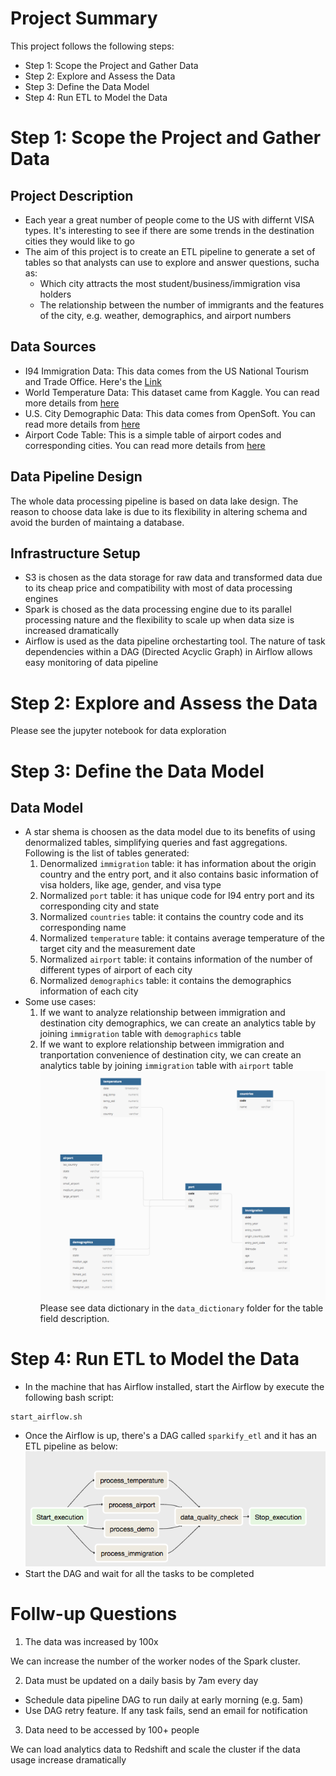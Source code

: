# Project Summary
This project follows the following steps:
* Step 1: Scope the Project and Gather Data
* Step 2: Explore and Assess the Data
* Step 3: Define the Data Model
* Step 4: Run ETL to Model the Data

# Step 1: Scope the Project and Gather Data
##  Project Description
- Each year a great number of people come to the US with differnt VISA types. It's interesting to see if there are some trends in the destination cities they would like to go
- The aim of this project is to create an ETL pipeline to generate a set of tables so that analysts can use to explore and answer questions, sucha as:
  * Which city attracts the most student/business/immigration visa holders
  * The relationship between the number of immigrants and the features of the city, e.g. weather, demographics, and airport numbers

## Data Sources
- I94 Immigration Data: This data comes from the US National Tourism and Trade Office. Here's the [Link](https://travel.trade.gov/research/reports/i94/historical/2016.html)
- World Temperature Data: This dataset came from Kaggle. You can read more details from [here](https://www.kaggle.com/berkeleyearth/climate-change-earth-surface-temperature-data)
- U.S. City Demographic Data: This data comes from OpenSoft. You can read more details from [here](https://public.opendatasoft.com/explore/dataset/us-cities-demographics/export/)
- Airport Code Table: This is a simple table of airport codes and corresponding cities. You can read more details from [here](https://datahub.io/core/airport-codes#data)

## Data Pipeline Design
The whole data processing pipeline is based on data lake design. The reason to choose data lake is due to its flexibility in altering schema and avoid the burden of maintaing a database.

## Infrastructure Setup
- S3 is chosen as the data storage for raw data and transformed data due to its cheap price and compatibility with most of data processing engines
- Spark is chosed as the data processing engine due to its parallel processing nature and the flexibility to scale up when data size is increased dramatically
- Airflow is used as the data pipeline orchestarting tool. The nature of task dependencies within a DAG (Directed Acyclic Graph) in Airflow allows easy monitoring of data pipeline

# Step 2: Explore and Assess the Data
Please see the jupyter notebook for data exploration

# Step 3: Define the Data Model
## Data Model
- A star shema is choosen as the data model due to its benefits of using denormalized tables, simplifying queries and fast aggregations. Following is the list of tables generated:
    1. Denormalized `immigration` table: it has information about the origin country and the entry port, and it also contains basic information of visa holders, like age, gender, and visa type
    2. Normalized `port` table: it has unique code for I94 entry port and its corresponding city and state
    3. Normalized `countries` table: it contains the country code and its corresponding name
    4. Normalized `temperature` table: it contains average temperature of the target city and the measurement date
    5. Normalized `airport` table: it contains information of the number of different types of airport of each city
    6. Normalized `demographics` table: it contains the demographics information of each city
- Some use cases:
    1. If we want to analyze relationship between immigration and destination city demographics, we can create an analytics table by joining `immigration` table with `demographics` table
    2. If we want to explore relationship between immigration and tranportation convenience of destination city, we can create an analytics table by joining `immigration` table with `airport` table
![alt text](img/data_model.png)
Please see data dictionary in the `data_dictionary` folder for the table field description.

# Step 4: Run ETL to Model the Data
* In the machine that has Airflow installed, start the Airflow by execute the following bash script:
```
start_airflow.sh
```
* Once the Airflow is up, there's a DAG called `sparkify_etl` and it has an ETL pipeline as below:
![alt text](img/data_pipeline.png)
* Start the DAG and wait for all the tasks to be completed

# Follw-up Questions
1. The data was increased by 100x

We can increase the number of the worker nodes of the Spark cluster. 

2. Data must be updated on a daily basis by 7am every day

- Schedule data pipeline DAG to run daily at early morning (e.g. 5am)
- Use DAG retry feature. If any task fails, send an email for notification

3. Data need to be accessed by 100+ people 

We can load analytics data to Redshift and scale the cluster if the data usage increase dramatically 
